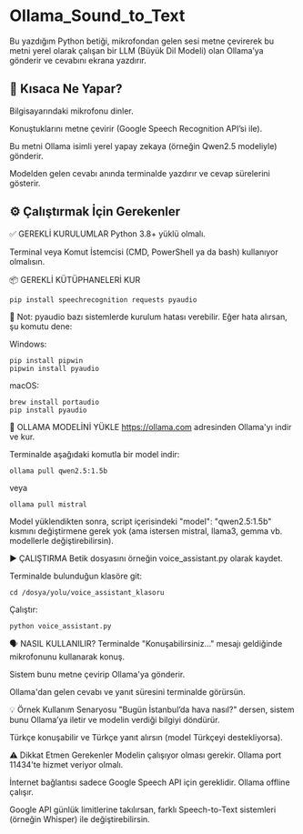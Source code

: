 # Ollama_Sound_to_Text

Bu yazdığım Python betiği, mikrofondan gelen sesi metne çevirerek bu metni yerel olarak çalışan bir LLM (Büyük Dil Modeli) olan Ollama’ya gönderir ve cevabını ekrana yazdırır. 

## 📌 Kısaca Ne Yapar?
Bilgisayarındaki mikrofonu dinler.

Konuştuklarını metne çevirir (Google Speech Recognition API’si ile).

Bu metni Ollama isimli yerel yapay zekaya (örneğin Qwen2.5 modeliyle) gönderir.

Modelden gelen cevabı anında terminalde yazdırır ve cevap sürelerini gösterir.

## ⚙️ Çalıştırmak İçin Gerekenler
✅ GEREKLİ KURULUMLAR
Python 3.8+ yüklü olmalı.

Terminal veya Komut İstemcisi (CMD, PowerShell ya da bash) kullanıyor olmalısın.

📦 GEREKLİ KÜTÜPHANELERİ KUR
```
pip install speechrecognition requests pyaudio
```
🔴 Not: pyaudio bazı sistemlerde kurulum hatası verebilir. Eğer hata alırsan, şu komutu dene:

Windows:
```
pip install pipwin
pipwin install pyaudio
```

macOS:

```
brew install portaudio
pip install pyaudio
```

🧠 OLLAMA MODELİNİ YÜKLE
https://ollama.com adresinden Ollama'yı indir ve kur.

Terminalde aşağıdaki komutla bir model indir:

```
ollama pull qwen2.5:1.5b
```


veya

```
ollama pull mistral
```

Model yüklendikten sonra, script içerisindeki "model": "qwen2.5:1.5b" kısmını değiştirmene gerek yok (ama istersen mistral, llama3, gemma vb. modellerle değiştirebilirsin).

▶️ ÇALIŞTIRMA
Betik dosyasını örneğin voice_assistant.py olarak kaydet.

Terminalde bulunduğun klasöre git:

```
cd /dosya/yolu/voice_assistant_klasoru
```

Çalıştır:

```
python voice_assistant.py
```

🗣️ NASIL KULLANILIR?
Terminalde "Konuşabilirsiniz..." mesajı geldiğinde mikrofonunu kullanarak konuş.

Sistem bunu metne çevirip Ollama'ya gönderir.

Ollama'dan gelen cevabı ve yanıt süresini terminalde görürsün.

💡 Örnek Kullanım Senaryosu
"Bugün İstanbul’da hava nasıl?" dersen, sistem bunu Ollama’ya iletir ve modelin verdiği bilgiyi döndürür.

Türkçe konuşabilir ve Türkçe yanıt alırsın (model Türkçeyi destekliyorsa).

⚠️ Dikkat Etmen Gerekenler
Modelin çalışıyor olması gerekir. Ollama port 11434’te hizmet veriyor olmalı.

İnternet bağlantısı sadece Google Speech API için gereklidir. Ollama offline çalışır.

Google API günlük limitlerine takılırsan, farklı Speech-to-Text sistemleri (örneğin Whisper) ile değiştirebilirsin.


